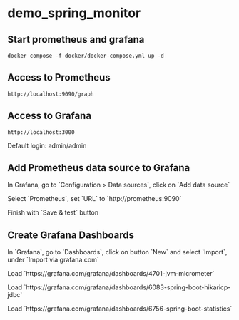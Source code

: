 # demo_spring_monitor

## Start prometheus and grafana

`docker compose -f docker/docker-compose.yml up -d`

## Access to Prometheus

`http://localhost:9090/graph`

## Access to Grafana

`http://localhost:3000`

<p>Default login: admin/admin</p>

## Add Prometheus data source to Grafana

<p>In Grafana, go to `Configuration > Data sources`, click on `Add data source`</p>
<p>Select `Prometheus`, set `URL` to `http://prometheus:9090`</p>
<p>Finish with `Save & test` button</p>

## Create Grafana Dashboards

<p>In `Grafana`, go to `Dashboards`, click on button `New` and select `Import`, under `Import via grafana.com`</p>
<p>Load `https://grafana.com/grafana/dashboards/4701-jvm-micrometer`</p>
<p>Load `https://grafana.com/grafana/dashboards/6083-spring-boot-hikaricp-jdbc`</p>
<p>Load `https://grafana.com/grafana/dashboards/6756-spring-boot-statistics`</p>
